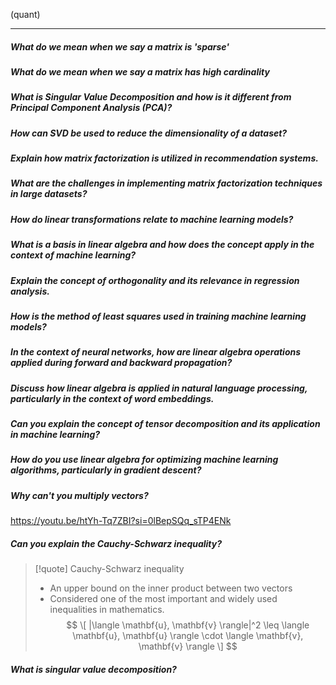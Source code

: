 (quant)

---


##### What do we mean when we say a matrix is 'sparse'

##### What do we mean when we say a matrix has high cardinality
##### What is Singular Value Decomposition and how is it different from Principal Component Analysis (PCA)?
##### How can SVD be used to reduce the dimensionality of a dataset?
##### Explain how matrix factorization is utilized in recommendation systems.
##### What are the challenges in implementing matrix factorization techniques in large datasets?
##### How do linear transformations relate to machine learning models?
##### What is a basis in linear algebra and how does the concept apply in the context of machine learning?
##### Explain the concept of orthogonality and its relevance in regression analysis.
##### How is the method of least squares used in training machine learning models?
##### In the context of neural networks, how are linear algebra operations applied during forward and backward propagation?
##### Discuss how linear algebra is applied in natural language processing, particularly in the context of word embeddings.
##### Can you explain the concept of tensor decomposition and its application in machine learning?
##### How do you use linear algebra for optimizing machine learning algorithms, particularly in gradient descent?

##### Why can't you multiply vectors?

https://youtu.be/htYh-Tq7ZBI?si=0lBepSQq_sTP4ENk

##### Can you explain the Cauchy-Schwarz inequality? 

> [!quote] Cauchy-Schwarz inequality
> - An upper bound on the inner product between two vectors
> - Considered one of the most important and widely used inequalities in mathematics.
> $$
> \[ |\langle \mathbf{u}, \mathbf{v} \rangle|^2 \leq \langle \mathbf{u}, \mathbf{u} \rangle \cdot \langle \mathbf{v}, \mathbf{v} \rangle \]
> $$

##### What is singular value decomposition? 

